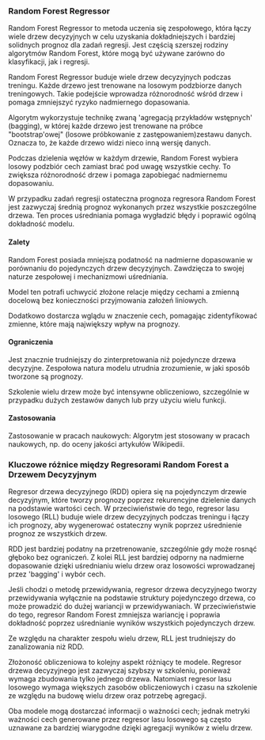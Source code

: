 ### Random Forest Regressor

Random Forest Regressor to metoda uczenia się zespołowego, która łączy wiele drzew decyzyjnych w celu uzyskania dokładniejszych i bardziej solidnych prognoz dla zadań regresji. Jest częścią szerszej rodziny algorytmów Random Forest, które mogą być używane zarówno do klasyfikacji, jak i regresji.

Random Forest Regressor buduje wiele drzew decyzyjnych podczas treningu. Każde drzewo jest trenowane na losowym podzbiorze danych treningowych. Takie podejście wprowadza różnorodność wśród drzew i pomaga zmniejszyć ryzyko nadmiernego dopasowania.

Algorytm wykorzystuje technikę zwaną 'agregacją przykładów wstępnych' (bagging), w której każde drzewo jest trenowane na próbce "bootstrap'owej" (losowe próbkowanie z zastępowaniem)zestawu danych. Oznacza to, że każde drzewo widzi nieco inną wersję danych.

Podczas dzielenia węzłów w każdym drzewie, Random Forest wybiera losowy podzbiór cech zamiast brać pod uwagę wszystkie cechy. To zwiększa różnorodność drzew i pomaga zapobiegać nadmiernemu dopasowaniu.

W przypadku zadań regresji ostateczna prognoza regresora Random Forest jest zazwyczaj średnią prognoz wykonanych przez wszystkie poszczególne drzewa. Ten proces uśredniania pomaga wygładzić błędy i poprawić ogólną dokładność modelu.

#### Zalety
Random Forest posiada mniejszą podatność na nadmierne dopasowanie w porównaniu do pojedynczych drzew decyzyjnych. Zawdzięcza to swojej naturze zespołowej i mechanizmowi uśredniania. 

Model ten potrafi uchwycić złożone relacje między cechami a zmienną docelową bez konieczności przyjmowania założeń liniowych.

Dodatkowo dostarcza wglądu w znaczenie cech, pomagając zidentyfikować zmienne, które mają największy wpływ na prognozy.

#### Ograniczenia
Jest znacznie trudniejszy do zinterpretowania niż pojedyncze drzewa decyzyjne. Zespołowa natura modelu utrudnia zrozumienie, w jaki sposób tworzone są prognozy. 

Szkolenie wielu drzew może być intensywne obliczeniowo, szczególnie w przypadku dużych zestawów danych lub przy użyciu wielu funkcji.

#### Zastosowania
Zastosowanie w pracach naukowych: Algorytm jest stosowany w pracach naukowych, np. do oceny jakości artykułów Wikipedii.

### Kluczowe różnice między Regresorami Random Forest a Drzewem Decyzyjnym

Regresor drzewa decyzyjnego (RDD) opiera się na pojedynczym drzewie decyzyjnym, które tworzy prognozy poprzez rekurencyjne dzielenie danych na podstawie wartości cech. W przeciwieństwie do tego, regresor lasu losowego (RLL) buduje wiele drzew decyzyjnych podczas treningu i łączy ich prognozy, aby wygenerować ostateczny wynik poprzez uśrednienie prognoz ze wszystkich drzew.

RDD jest bardziej podatny na przetrenowanie, szczególnie gdy może rosnąć głęboko bez ograniczeń. Z kolei RLL jest bardziej odporny na nadmierne dopasowanie dzięki uśrednianiu wielu drzew oraz losowości wprowadzanej przez 'bagging' i wybór cech.

Jeśli chodzi o metodę przewidywania, regresor drzewa decyzyjnego tworzy przewidywania wyłącznie na podstawie struktury pojedynczego drzewa, co może prowadzić do dużej wariancji w przewidywaniach. W przeciwieństwie do tego, regresor Random Forest zmniejsza wariancję i poprawia dokładność poprzez uśrednianie wyników wszystkich pojedynczych drzew.

Ze względu na charakter zespołu wielu drzew, RLL jest trudniejszy do zanalizowania niż RDD. 

Złożoność obliczeniowa to kolejny aspekt różniący te modele. Regresor drzewa decyzyjnego jest zazwyczaj szybszy w szkoleniu, ponieważ wymaga zbudowania tylko jednego drzewa. Natomiast regresor lasu losowego wymaga większych zasobów obliczeniowych i czasu na szkolenie ze względu na budowę wielu drzew oraz potrzebę agregacji.

Oba modele mogą dostarczać informacji o ważności cech; jednak metryki ważności cech generowane przez regresor lasu losowego są często uznawane za bardziej wiarygodne dzięki agregacji wyników z wielu drzew.


